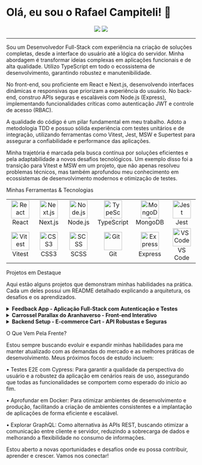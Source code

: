 


# Olá, eu sou o Rafael Campiteli! 👋

<p align="center">
  <a href="https://www.linkedin.com/in/rafael-campiteli-pereira-033537240/" target="_blank"><img src="https://img.shields.io/badge/LinkedIn-0077B5?style=for-the-badge&logo=linkedin&logoColor=white" /></a>
  <a href="mailto:campitelir8@gmail.com" target="_blank"><img src="https://img.shields.io/badge/Email-D14836?style=for-the-badge&logo=gmail&logoColor=white" /></a>
</p>

---

Sou um Desenvolvedor Full-Stack com experiência na criação de soluções completas, desde a interface do usuário até a lógica do servidor. Minha abordagem é transformar ideias complexas em aplicações funcionais e de alta qualidade. Utilizo TypeScript em todo o ecossistema de desenvolvimento, garantindo robustez e manutenibilidade.

No front-end, sou proficiente em React e Next.js, desenvolvendo interfaces dinâmicas e responsivas que priorizam a experiência do usuário. No back-end, construo APIs seguras e escaláveis com Node.js (Express), implementando funcionalidades críticas como autenticação JWT e controle de acesso (RBAC).

A qualidade do código é um pilar fundamental em meu trabalho. Adoto a metodologia TDD e possuo sólida experiência com testes unitários e de integração, utilizando ferramentas como Vitest, Jest, MSW e Supertest para assegurar a confiabilidade e performance das aplicações.

Minha trajetória é marcada pela busca contínua por soluções eficientes e pela adaptabilidade a novos desafios tecnológicos. Um exemplo disso foi a transição para Vitest e MSW em um projeto, que não apenas resolveu problemas técnicos, mas também aprofundou meu conhecimento em ecossistemas de desenvolvimento modernos e otimização de testes.

Minhas Ferramentas & Tecnologias

<table>
  <tr>
    <td align="center" width="96">
      <img src="https://skillicons.dev/icons?i=react" width="48" height="48" alt="React" />
      <br>React
    </td>
    <td align="center" width="96">
      <img src="https://skillicons.dev/icons?i=nextjs" width="48" height="48" alt="Next.js" />
      <br>Next.js
    </td>
        <td align="center" width="96">
      <img src="https://skillicons.dev/icons?i=nodejs" width="48" height="48" alt="Node.js" />
      <br>Node.js
    </td>
    <td align="center" width="96">
      <img src="https://skillicons.dev/icons?i=ts" width="48" height="48" alt="TypeScript" />
      <br>TypeScript
    </td>
    <td align="center" width="96">
      <img src="https://skillicons.dev/icons?i=mongodb" width="48" height="48" alt="MongoDB" />
      <br>MongoDB
    </td>
    <td align="center" width="96">
      <img src="https://skillicons.dev/icons?i=jest" width="48" height="48" alt="Jest" />
      <br>Jest
    </td>
  </tr>
  <tr>
    <td align="center" width="96">
      <img src="https://skillicons.dev/icons?i=vitest" width="48" height="48" alt="Vitest" />
      <br>Vitest
    </td>
    <td align="center" width="96">
      <img src="https://skillicons.dev/icons?i=css" width="48" height="48" alt="CSS3" />
      <br>CSS3
    </td>
    <td align="center" width="96">
      <img src="https://skillicons.dev/icons?i=scss" width="48" height="48" alt="SCSS" />
      <br>SCSS
    </td>
    <td align="center" width="96">
      <img src="https://skillicons.dev/icons?i=git" width="48" height="48" alt="Git" />
      <br>Git
    </td>
    <td align="center" width="96">
      <img src="https://skillicons.dev/icons?i=express" width="48" height="48" alt="Express" />
      <br>Express
    </td>
    <td align="center" width="96">
      <img src="https://skillicons.dev/icons?i=vscode" width="48" height="48" alt="VS Code" />
      <br>VS Code
    </td>
  </tr>
</table>

Projetos em Destaque

Aqui estão alguns projetos que demonstram minhas habilidades na prática. Cada um deles possui um README detalhado explicando a arquitetura, os desafios e os aprendizados.

<details>
  <summary><strong>Feedback App - Aplicação Full-Stack com Autenticação e Testes</strong></summary>

•
Descrição: Uma aplicação completa para gestão de feedbacks com autenticação JWT e controle de acesso. Este projeto foi uma oportunidade para aplicar TDD e resolver desafios de configuração de ambiente de testes.

•
Tecnologias: Node.js, Express, React, Vite, MongoDB, JWT, TypeScript, Jest, Supertest, Vitest, MSW.

•
O Desafio: Construir uma aplicação full-stack robusta, garantindo a segurança dos dados e a integridade das operações através de autenticação e testes abrangentes, abordando desafios na configuração de um ambiente de testes completo.

•
O Aprendizado Chave: Aprofundei meu conhecimento em TDD e na integração de diferentes ferramentas de teste (Jest, Vitest, Supertest, MSW), aprendendo a depurar e otimizar ambientes de desenvolvimento complexos. A migração do Jest para o Vitest foi um marco, reforçando a importância da adaptabilidade e da busca por soluções mais eficientes.

•
</details>

<details>
  <summary><strong>Carrossel Parallax do Aranhaverso - Front-end Interativo</strong></summary>

•
Descrição: Um projeto focado em front-end com Next.js para criar uma experiência de usuário visualmente rica e interativa, consumindo uma API interna e aplicando técnicas avançadas de componentização e estilização com SCSS.

•
Tecnologias: Next.js, React, TypeScript, SCSS/CSS Modules.

•
O Desafio: Criar uma interface de usuário altamente interativa e visualmente atraente, explorando efeitos de parallax e consumo de API para uma experiência imersiva, com performance otimizada.

•
O Aprendizado Chave: Aprofundei minhas habilidades em Next.js para otimização de performance e SEO, além de dominar técnicas avançadas de estilização com SCSS Modules para componentização e manutenção de estilos complexos, equilibrando estética e eficiência.

</details>

<details>
  <summary><strong>Backend Setup - E-commerce Cart - API Robustas e Seguras</strong></summary>

•
Descrição: Backend para um carrinho de e-commerce, desenvolvido com Node.js, Express, MongoDB e TypeScript, focado na criação de APIs robustas e seguras para gerenciamento de produtos, usuários e carrinhos de compra.

•
Tecnologias: Node.js, Express, MongoDB, TypeScript, JWT, CORS.

•
O Desafio: Desenvolver uma API RESTful completa e segura para um sistema de e-commerce, incluindo autenticação, autorização e persistência de dados, garantindo a escalabilidade e a manutenibilidade do código.

•
O Aprendizado Chave: Aprofundei meus conhecimentos em design de APIs RESTful, implementação de segurança com JWT e CORS, e gerenciamento de banco de dados MongoDB. A experiência reforçou a importância de uma arquitetura de backend bem definida para suportar aplicações complexas.

•
</details>

O Que Vem Pela Frente?

Estou sempre buscando evoluir e expandir minhas habilidades para me manter atualizado com as demandas do mercado e as melhores práticas de desenvolvimento. Meus próximos focos de estudo incluem:

•
Testes E2E com Cypress: Para garantir a qualidade da perspectiva do usuário e a robustez da aplicação em cenários reais de uso, assegurando que todas as funcionalidades se comportem como esperado do início ao fim.

•
Aprofundar em Docker: Para otimizar ambientes de desenvolvimento e produção, facilitando a criação de ambientes consistentes e a implantação de aplicações de forma eficiente e escalável.

•
Explorar GraphQL: Como alternativa às APIs REST, buscando otimizar a comunicação entre cliente e servidor, reduzindo a sobrecarga de dados e melhorando a flexibilidade no consumo de informações.

Estou aberto a novas oportunidades e desafios onde eu possa contribuir, aprender e crescer. Vamos nos conectar!
